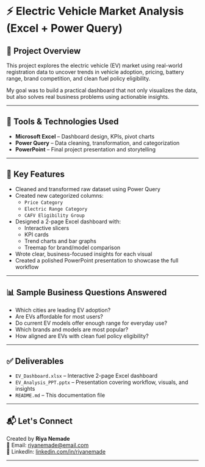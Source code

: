 # ⚡ Electric Vehicle Market Analysis (Excel + Power Query)

## 📌 Project Overview

This project explores the electric vehicle (EV) market using real-world registration data to uncover trends in vehicle adoption, pricing, battery range, brand competition, and clean fuel policy eligibility.

My goal was to build a practical dashboard that not only visualizes the data, but also solves real business problems using actionable insights.

---

## 🧰 Tools & Technologies Used

- **Microsoft Excel** – Dashboard design, KPIs, pivot charts
- **Power Query** – Data cleaning, transformation, and categorization
- **PowerPoint** – Final project presentation and storytelling

---

## 🧠 Key Features

- Cleaned and transformed raw dataset using Power Query
- Created new categorized columns:
  - `Price Category`
  - `Electric Range Category`
  - `CAFV Eligibility Group`
- Designed a 2-page Excel dashboard with:
  - Interactive slicers
  - KPI cards
  - Trend charts and bar graphs
  - Treemap for brand/model comparison
- Wrote clear, business-focused insights for each visual
- Created a polished PowerPoint presentation to showcase the full workflow

---

## 📊 Sample Business Questions Answered

- Which cities are leading EV adoption?
- Are EVs affordable for most users?
- Do current EV models offer enough range for everyday use?
- Which brands and models are most popular?
- How aligned are EVs with clean fuel policy eligibility?

---

## ✅ Deliverables

- `EV_Dashboard.xlsx` – Interactive 2-page Excel dashboard  
- `EV_Analysis_PPT.pptx` – Presentation covering workflow, visuals, and insights  
- `README.md` – This documentation file

---

## 📬 Let's Connect

Created by **Riya Nemade**  
📧 Email: riyanemade@email.com  
🔗 LinkedIn: [linkedin.com/in/riyanemade](https://linkedin.com/in/riyanemade)

---

